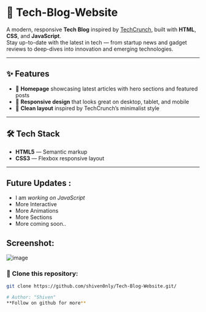 
# 📰 Tech-Blog-Website

A modern, responsive **Tech Blog** inspired by [TechCrunch](https://techcrunch.com), built with **HTML**, **CSS**, and **JavaScript**.  
Stay up-to-date with the latest in tech — from startup news and gadget reviews to deep-dives into innovation and emerging technologies.

---

## ✨ Features

- 📰 **Homepage** showcasing latest articles with hero sections and featured posts
- 🧭 **Responsive design** that looks great on desktop, tablet, and mobile
- 🧠 **Clean layout** inspired by TechCrunch’s minimalist style

---

## 🛠️ Tech Stack

- **HTML5** — Semantic markup
- **CSS3** — Flexbox responsive layout
  
---

## Future Updates :
- I am *working on JavaScript*
- More Interactive
- More Animations
- More Sections
- More coming soon..

## Screenshot:
![image](https://github.com/user-attachments/assets/88580f91-dcd4-4e32-9237-495a4a2b5d87)


### 📂 Clone this repository:
```bash
git clone https://github.com/shiven0nly/Tech-Blog-Website.git/

# Author: "Shiven"
**Follow on github for more**


